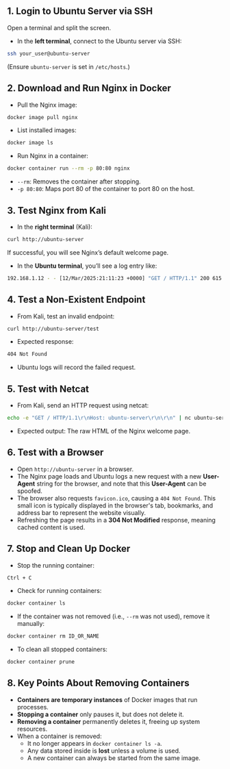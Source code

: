 ## 1. Login to Ubuntu Server via SSH

Open a terminal and split the screen.

- In the **left terminal**, connect to the Ubuntu server via SSH:

```bash
ssh your_user@ubuntu-server
```

(Ensure `ubuntu-server` is set in `/etc/hosts`.)

## 2. Download and Run Nginx in Docker

- Pull the Nginx image:

```bash
docker image pull nginx
```

- List installed images:

```bash
docker image ls
```

- Run Nginx in a container:

```bash
docker container run --rm -p 80:80 nginx
```

- `--rm`: Removes the container after stopping.
- `-p 80:80`: Maps port 80 of the container to port 80 on the host.

## 3. Test Nginx from Kali

- In the **right terminal** (Kali):

```bash
curl http://ubuntu-server
```

If successful, you will see Nginx’s default welcome page.

- In the **Ubuntu terminal**, you’ll see a log entry like:

```bash
192.168.1.12 - - [12/Mar/2025:21:11:23 +0000] "GET / HTTP/1.1" 200 615 "-" "curl/8.12.1" "-"
```

## 4. Test a Non-Existent Endpoint

- From Kali, test an invalid endpoint:

```bash
curl http://ubuntu-server/test
```

- Expected response:

```bash
404 Not Found
```

- Ubuntu logs will record the failed request.

## 5. Test with Netcat

- From Kali, send an HTTP request using netcat:

```bash
echo -e "GET / HTTP/1.1\r\nHost: ubuntu-server\r\n\r\n" | nc ubuntu-server 80
```

- Expected output: The raw HTML of the Nginx welcome page.

## 6. Test with a Browser

- Open `http://ubuntu-server` in a browser.
- The Nginx page loads and Ubuntu logs a new request with a new **User-Agent** string for the browser, and note that this **User-Agent** can be spoofed.
- The browser also requests `favicon.ico`, causing a `404 Not Found`. This small icon is typically displayed in the browser's tab, bookmarks, and address bar to represent the website visually.
- Refreshing the page results in a **304 Not Modified** response, meaning cached content is used.

## 7. Stop and Clean Up Docker

- Stop the running container:

```bash
Ctrl + C
```

- Check for running containers:

```bash
docker container ls
```

- If the container was not removed (i.e., `--rm` was not used), remove it manually:

```bash
docker container rm ID_OR_NAME
```

- To clean all stopped containers:

```bash
docker container prune
```

## 8. Key Points About Removing Containers

- **Containers are temporary instances** of Docker images that run processes.
- **Stopping a container** only pauses it, but does not delete it.
- **Removing a container** permanently deletes it, freeing up system resources.
- When a container is removed:
    - It no longer appears in `docker container ls -a`.
    - Any data stored inside is **lost** unless a volume is used.
    - A new container can always be started from the same image.